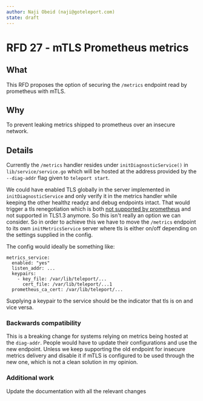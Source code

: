 ```yaml
---
author: Naji Obeid (naji@goteleport.com)
state: draft
---
```


# RFD 27 - mTLS Prometheus metrics

## What

This RFD proposes the option of securing the `/metrics` endpoint read by prometheus with mTLS.

## Why

To prevent leaking metrics shipped to prometheus over an insecure network.

## Details

Currently the `/metrics` handler resides under `initDiagnosticService()` in `lib/service/service.go` which will be hosted at the address provided by the `--diag-addr` flag given to `teleport start`.

We could have enabled TLS globally in the server implemented in `initDiagnosticService` and only verify it in the metrics handler while keeping the other healthz readyz and debug endpoints intact. That would trigger a tls renegotiation which is both [not supported by prometheus](https://github.com/prometheus/prometheus/issues/1998) and not supported in TLS1.3 anymore. So this isn't really an option we can consider.
So in order to achieve this we have to move the `/metrics` endpoint to its own `initMetricsService` server where tls is either on/off depending on the settings supplied in the config.

The config would ideally be something like:
```
metrics_service:
  enabled: "yes"
  listen_addr: ...
  keypairs:
    - key_file: /var/lib/teleport/...
      cert_file: /var/lib/teleport/...1
  prometheus_ca_cert: /var/lib/teleport/...
```

Supplying a keypair to the service should be the indicator that tls is on and vice versa.

### Backwards compatibility

This is a breaking change for systems relying on metrics being hosted at the `diag-addr`. People would have to update their configurations and use the new endpoint.
Unless we keep supporting the old endpoint for insecure metrics delivery and disable it if mTLS is configured to be used through the new one, which is not a clean solution in my opinion.

### Additional work

Update the documentation with all the relevant changes
